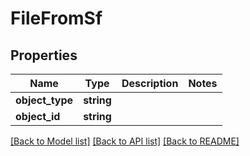 # FileFromSf

## Properties
Name | Type | Description | Notes
------------ | ------------- | ------------- | -------------
**object_type** | **string** |  | 
**object_id** | **string** |  | 

[[Back to Model list]](../README.md#documentation-for-models) [[Back to API list]](../README.md#documentation-for-api-endpoints) [[Back to README]](../README.md)


